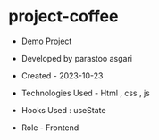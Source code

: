 # project-coffee

- [Demo Project](https://parastoo-asgari.github.io/project-coffee/)

- Developed by parastoo asgari

- Created - 2023-10-23

- Technologies Used - Html , css , js 

- Hooks Used : useState 

- Role - Frontend


